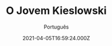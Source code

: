 ---
id: '6802fdf1-c4ba-45bd-ba36-f71c7b9b600c'
type: 'movie' # Filme, Série, Anime
title: "O Jovem Kieslowski"
synopsis: ["Brian Kieslowski (Ryan Malgarini) e Leslie Mallard (Haley Lu Richardson) são dois jovens estudantes introvertidos com grandes sonhos e diferentes perspectivas para o futuro. No entanto, suas vidas mudam completamente quando, após uma saída casual, Leslie descobre que está grávida de gêmeos, e Brian é o pai. Completamente desesperados e inesperientes, os dois partem para uma estranha jornada pela Califórnia.",
]
originalTitle: "The Young Kieslowski"
date: '2021-04-05T16:59:24.000Z'
update: '2021-04-05T16:59:24.000Z'
releaseDate: '2015-07-24T03:00:00.000Z'
imdb:
  rating: '6.5' # 8.5
  id: '' # tt0470752
duration: '1h 34 Min'
trailer:
  urls: [
    'lCuNwen0o-Y',
  ]
tags: ['1080p']
genre: ['Comédia', 'Drama', 'Romance'] #
quality: 'WEB-DL' # BluRay, WEB-DL, HDTV, WEB-DL4K, WEB-DLe
format: 'Mkv' # MKV, MP4, TS
audio: 'Português, Inglês' # Dublado, Legendado, Dual Audio, Dub & Leg
subtitle: 'Português' # Português, inglês,
size: '6.36 GB' # 4.8 GB
audioQuality: 10
videoQuality: 10
directors: []
#  - name: 'Lana Wachowski'
#    image: ''
#  - name: 'Lilly Wachowski'
#    image: ''
cast: []
#  - name: 'Keanu Reeves'
#    image: ''
#    characterName: 'Neo'
writers: []
#  - name: ''
#    image: ''
maturityRating:
  age: '' # L , 10, 12, 14, 16, 18
  topics: [''] # Violence, Illegal drugs, Inappropriate Language, Legal Drugs, Sexual Content, Extreme Violence
###########################################
download:
  
  - url: 'magnet:?xt=urn:btih:e72c46945f102c63858fddeed880670072f08e85&dn=LAPUMiA.Org%20-%20O.Jovem.Kieslowski.2015.1080p.AMZN.WEB-DL.DDP5.1.H264.DUAL-TDF&tr=udp%3a%2f%2ftracker.opentrackr.org%3a1337%2fannounce&tr=udp%3a%2f%2ftracker.openbittorrent.com%3a80%2fannounce&tr=udp%3a%2f%2ftracker.trackerfix.com%3a80%2fannounce&tr=udp%3a%2f%2ftracker.coppersurfer.tk%3a6969%2fannounce&tr=udp%3a%2f%2ftracker.leechers-paradise.org%3a6969%2fannounce&tr=udp%3a%2f%2feddie4.nl%3a6969%2fannounce&tr=udp%3a%2f%2fp4p.arenabg.com%3a1337%2fannounce&tr=udp%3a%2f%2fexplodie.org%3a6969%2fannounce&tr=udp%3a%2f%2fzer0day.ch%3a1337%2fannounce'
    resolution: '1080p' # 720p, 1080p, 4K,
    audio: 'Dual Áudio' # Dublado, Legendado, Dual Audio
    size: '' # 4.8 GB
    quality: '' # BluRay, WEB-DL
    format: '' # MKV
images:
  cover: '/assets/movies/o-jovem-kieslowski.jpg'
  background: '/assets/movies/'
---